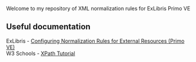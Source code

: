Welcome to my repository of XML normalization rules for ExLibris Primo VE

<h2>Useful documentation</h2>
ExLibris - <a href="https://knowledge.exlibrisgroup.com/Primo/Product_Documentation/020Primo_VE/Primo_VE_(English)/100Loading_Records_from_External_Sources_into_Primo_VE/Configuring_Normalization_Rules_for_External_Resources_(Primo_VE)" target="_blank">Configuring Normalization Rules for External Resources (Primo VE)</a><br>
W3 Schools - <a href="https://www.w3schools.com/xml/xpath_intro.asp" target="_blank">XPath Tutorial</a>
